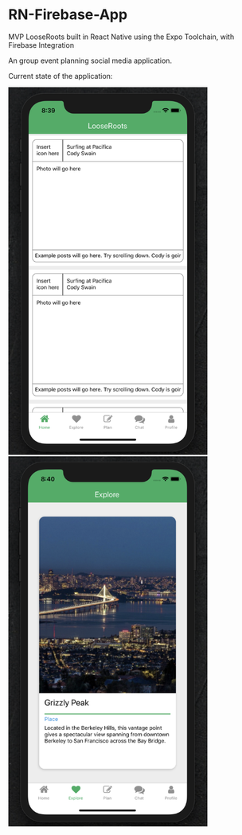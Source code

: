 # RN-Firebase-App
MVP LooseRoots built in React Native using the Expo Toolchain, with Firebase Integration

An group event planning social media application.

Current state of the application:


<img src="https://github.com/looseroots/RN-Firebase-App/blob/master/README_ASSETS/home_screen.png" alt="alt text" width="400">
<img src="https://github.com/looseroots/RN-Firebase-App/blob/master/README_ASSETS/explore_screen.png" alt="alt text" width="400">
